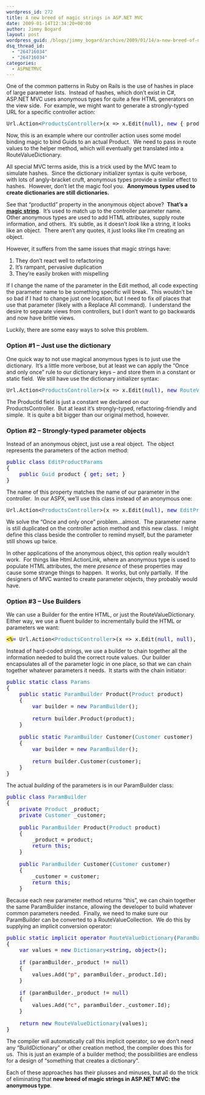 ```yaml
---
wordpress_id: 272
title: A new breed of magic strings in ASP.NET MVC
date: 2009-01-14T12:34:20+00:00
author: Jimmy Bogard
layout: post
wordpress_guid: /blogs/jimmy_bogard/archive/2009/01/14/a-new-breed-of-magic-strings-in-asp-net-mvc.aspx
dsq_thread_id:
  - "264716034"
  - "264716034"
categories:
  - ASPNETMVC
---
```

One of the common patterns in Ruby on Rails is the use of hashes in place of large parameter lists.&#160; Instead of hashes, which don’t exist in C#, ASP.NET MVC uses anonymous types for quite a few HTML generators on the view side.&#160; For example, we might want to generate a strongly-typed URL for a specific controller action:

<pre>Url.Action&lt;<span style="color: #2b91af">ProductsController</span>&gt;(x =&gt; x.Edit(<span style="color: blue">null</span>), <span style="color: blue">new </span>{ productId = prodId })</pre>

[](http://11011.net/software/vspaste)

Now, this is an example where our controller action uses some model binding magic to bind Guids to an actual Product.&#160; We need to pass in route values to the helper method, which will eventually get translated into a RouteValueDictionary.

All special MVC terms aside, this is a trick used by the MVC team to simulate hashes.&#160; Since the dictionary initializer syntax is quite verbose, with lots of angly-bracket cruft, anonymous types provide a similar effect to hashes.&#160; However, don’t let the magic fool you.&#160; **Anonymous types used to create dictionaries are still dictionaries.**

See that “productId” property in the anonymous object above?&#160; **That’s a [magic string](http://en.wikipedia.org/wiki/Magic_string_(programming))**.&#160; It’s used to match up to the controller parameter name.&#160; Other anonymous types are used to add HTML attributes, supply route information, and others.&#160; It’s subtle, as it doesn’t _look_ like a string, it looks like an object.&#160; There aren’t any quotes, it just looks like I’m creating an object.

However, it suffers from the same issues that magic strings have:

  1. They don’t react well to refactoring 
  2. It’s rampant, pervasive duplication
  3. They’re easily broken with mispelling 

If I change the name of the parameter in the Edit method, all code expecting the parameter name to be something specific will break.&#160; This wouldn’t be so bad if I had to change just one location, but I need to fix _all_ places that use that parameter (likely with a Replace All command).&#160; I understand the desire to separate views from controllers, but I don’t want to go backwards and now have brittle views.

Luckily, there are some easy ways to solve this problem.

### Option #1 – Just use the dictionary

One quick way to not use magical anonymous types is to just use the dictionary.&#160; It’s a little more verbose, but at least we can apply the “Once and only once” rule to our dictionary keys – and store them in a constant or static field.&#160; We still have use the dictionary initializer syntax:

<pre>Url.Action&lt;<span style="color: #2b91af">ProductsController</span>&gt;(x =&gt; x.Edit(<span style="color: blue">null</span>), <span style="color: blue">new </span><span style="color: #2b91af">RouteValueDictionary </span>{ { <span style="color: #2b91af">ProductsController</span>.ProductId, prodId } })</pre>

[](http://11011.net/software/vspaste)

The ProductId field is just a constant we declared on our ProductsController.&#160; But at least it’s strongly-typed, refactoring-friendly and simple.&#160; It is quite a bit bigger than our original method, however.

### Option #2 – Strongly-typed parameter objects

Instead of an anonymous object, just use a real object.&#160; The object represents the parameters of the action method:

<pre><span style="color: blue">public class </span><span style="color: #2b91af">EditProductParams
</span>{
    <span style="color: blue">public </span><span style="color: #2b91af">Guid </span>product { <span style="color: blue">get</span>; <span style="color: blue">set</span>; }
}</pre>

[](http://11011.net/software/vspaste)

The name of this property matches the name of our parameter in the controller.&#160; In our ASPX, we’ll use this class instead of an anonymous one:

<pre>Url.Action&lt;<span style="color: #2b91af">ProductsController</span>&gt;(x =&gt; x.Edit(<span style="color: blue">null</span>), <span style="color: blue">new </span><span style="color: #2b91af">EditProductParams </span>{ product = prodId })</pre>

[](http://11011.net/software/vspaste)

We solve the “Once and only once” problem…almost.&#160; The parameter name is still duplicated on the controller action method and this new class.&#160; I might define this class beside the controller to remind myself, but the parameter still shows up twice.

In other applications of the anonymous object, this option really wouldn’t work.&#160; For things like Html.ActionLink, where an anonymous type is used to populate HTML attributes, the mere _presence_ of these properties may cause some strange things to happen.&#160; It works, but only partially.&#160; If the designers of MVC wanted to create parameter objects, they probably would have.

### Option #3 – Use Builders

We can use a Builder for the entire HTML, or just the RouteValueDictionary.&#160; Either way, we use a fluent builder to incrementally build the HTML or parameters we want:

<pre><span style="background: #ffee62">&lt;%</span><span style="color: blue">= </span>Url.Action&lt;<span style="color: #2b91af">ProductsController</span>&gt;(x =&gt; x.Edit(<span style="color: blue">null</span>, <span style="color: blue">null</span>), <span style="color: #2b91af">Params</span>.Product(product).Customer(customer)) <span style="background: #ffee62">%&gt;</span></pre>

[](http://11011.net/software/vspaste)

Instead of hard-coded strings, we use a builder to chain together all the information needed to build the correct route values.&#160; Our builder encapsulates all of the parameter logic in one place, so that we can chain together whatever parameters it needs.&#160; It starts with the chain initiator:

<pre><span style="color: blue">public static class </span><span style="color: #2b91af">Params
</span>{
    <span style="color: blue">public static </span><span style="color: #2b91af">ParamBuilder </span>Product(<span style="color: #2b91af">Product </span>product)
    {
        <span style="color: blue">var </span>builder = <span style="color: blue">new </span><span style="color: #2b91af">ParamBuilder</span>();

        <span style="color: blue">return </span>builder.Product(product);
    }

    <span style="color: blue">public static </span><span style="color: #2b91af">ParamBuilder </span>Customer(<span style="color: #2b91af">Customer </span>customer)
    {
        <span style="color: blue">var </span>builder = <span style="color: blue">new </span><span style="color: #2b91af">ParamBuilder</span>();

        <span style="color: blue">return </span>builder.Customer(customer);
    }
}</pre>

[](http://11011.net/software/vspaste)

The actual _building_ of the parameters is in our ParamBuilder class:

<pre><span style="color: blue">public class </span><span style="color: #2b91af">ParamBuilder
</span>{
    <span style="color: blue">private </span><span style="color: #2b91af">Product </span>_product;
    <span style="color: blue">private </span><span style="color: #2b91af">Customer </span>_customer;

    <span style="color: blue">public </span><span style="color: #2b91af">ParamBuilder </span>Product(<span style="color: #2b91af">Product </span>product)
    {
        _product = product;
        <span style="color: blue">return this</span>;
    }

    <span style="color: blue">public </span><span style="color: #2b91af">ParamBuilder </span>Customer(<span style="color: #2b91af">Customer </span>customer)
    {
        _customer = customer;
        <span style="color: blue">return this</span>;
    }</pre>

[](http://11011.net/software/vspaste)

Because each new parameter method returns “this”, we can chain together the same ParamBuilder instance, allowing the developer to build whatever common parameters needed.&#160; Finally, we need to make sure our ParamBuilder can be converted to a RouteValueCollection.&#160; We do this by supplying an implicit conversion operator:

<pre><span style="color: blue">public static implicit operator </span><span style="color: #2b91af">RouteValueDictionary</span>(<span style="color: #2b91af">ParamBuilder </span>paramBuilder)
{
    <span style="color: blue">var </span>values = <span style="color: blue">new </span><span style="color: #2b91af">Dictionary</span>&lt;<span style="color: blue">string</span>, <span style="color: blue">object</span>&gt;();

    <span style="color: blue">if </span>(paramBuilder._product != <span style="color: blue">null</span>)
    {
        values.Add(<span style="color: #a31515">"p"</span>, paramBuilder._product.Id);
    }

    <span style="color: blue">if </span>(paramBuilder._product != <span style="color: blue">null</span>)
    {
        values.Add(<span style="color: #a31515">"c"</span>, paramBuilder._customer.Id);
    }

    <span style="color: blue">return new </span><span style="color: #2b91af">RouteValueDictionary</span>(values);
}</pre>

[](http://11011.net/software/vspaste)

The compiler will automatically call this implicit operator, so we don’t need any “BuildDictionary” or other creation method, the compiler does this for us.&#160; This is just an example of a builder method; the possibilities are endless for a design of “something that creates a dictionary”.

Each of these approaches has their plusses and minuses, but all do the trick of eliminating that **new breed of magic strings in ASP.NET MVC: the anonymous type**.